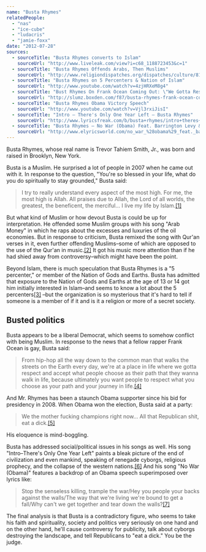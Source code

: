 ```yaml
---
name: "Busta Rhymes"
relatedPeople:
  - "nas"
  - "ice-cube"
  - "ludacris"
  - "jamie-foxx"
date: "2012-07-28"
sources:
  - sourceTitle: "Busta Rhymes converts to Islam"
    sourceUrl: "http://www.liveleak.com/view?i=c68_1188723453&c=1"
  - sourceTitle: "Busta Rhymes Offends Arabs, Then Muslims"
    sourceUrl: "http://www.religiondispatches.org/dispatches/culture/819/busta_rhymes_offends_arabs,_then_muslims/"
  - sourceTitle: "Busta Rhymes on 5 Percenters & Nation of Islam"
    sourceUrl: "http://www.youtube.com/watch?v=4zjHRXeM8g4"
  - sourceTitle: "Bust Rhymes On Frank Ocean Coming Out: \"We Gotta Respect & Accept What People Choose"
    sourceUrl: "http://slumz.boxden.com/f87/busta-rhymes-frank-ocean-coming-out-we-gotta-respect-accept-what-people-choose-1780312/"
  - sourceTitle: "Busta Rhymes Obama Victory Speech"
    sourceUrl: "http://www.youtube.com/watch?v=Vjl3rxiJisI"
  - sourceTitle: "Intro – There's Only One Year Left – Busta Rhymes"
    sourceUrl: "http://www.lyricsfreak.com/b/busta+rhymes/intro+theres+only+one+year+left_20026159.html"
  - sourceTitle: "Busta Rhymes – No War (Obama) Feat. Barrington Levy & Offishall Lyrics"
    sourceUrl: "http://www.elyricsworld.com/no_war_%28obama%29_feat._barringtton_levy_,,_kardinal_offishall_lyrics_busta_rhymes.html"
---
```


Busta Rhymes, whose real name is Trevor Tahiem Smith, Jr., was born and raised in Brooklyn, New York.

Busta is a Muslim. He surprised a lot of people in 2007 when he came out with it. In response to the question, "You're so blessed in your life, what do you do spiritually to stay grounded," Busta said:

>I try to really understand every aspect of the most high. For me, the most high is Allah. All praises due to Allah, the Lord of all worlds, the greatest, the beneficent, the merciful… I live my life by Islam.<a class="source-citation" href="http://www.liveleak.com/view?i=c68_1188723453&c=1" title="Busta Rhymes converts to Islam">[1]</a>

But what kind of Muslim or how devout Busta is could be up for interpretation. He offended some Muslim groups with his song "Arab Money" in which he raps about the excesses and luxuries of the oil economies. But in response to criticism, Busta remixed the song with Qur'an verses in it, even further offending Muslims–some of which are opposed to the use of the Qur'an in music.<a class="source-citation" href="http://www.religiondispatches.org/dispatches/culture/819/busta_rhymes_offends_arabs,_then_muslims/" title="Busta Rhymes Offends Arabs, Then Muslims">[2]</a> It got his music more attention than if he had shied away from controversy–which might have been the point.

Beyond Islam, there is much speculation that Busta Rhymes is a "5 percenter," or member of the Nation of Gods and Earths. Busta has admitted that exposure to the Nation of Gods and Earths at the age of 13 or 14 got him initially interested in Islam–and seems to know a lot about the 5 percenters<a class="source-citation" href="http://www.youtube.com/watch?v=4zjHRXeM8g4" title="Busta Rhymes on 5 Percenters &amp; Nation of Islam">[3]</a> –but the organization is so mysterious that it's hard to tell if someone is a member of if it and is it a religion or more of a secret society.


## Busted politics

Busta appears to be a liberal Democrat, which seems to somehow conflict with being Muslim. In response to the news that a fellow rapper Frank Ocean is gay, Busta said:

>From hip-hop all the way down to the common man that walks the streets on the Earth every day, we're at a place in life where we gotta respect and accept what people choose as their path that they wanna walk in life, because ultimately you want people to respect what you choose as your path and your journey in life.<a class="source-citation" href="http://slumz.boxden.com/f87/busta-rhymes-frank-ocean-coming-out-we-gotta-respect-accept-what-people-choose-1780312/" title="Bust Rhymes On Frank Ocean Coming Out: &quot;We Gotta Respect &amp; Accept What People Choose">[4]</a>

And Mr. Rhymes has been a staunch Obama supporter since his bid for presidency in 2008. When Obama won the election, Busta said at a party:

>We the mother fucking champions right now… All that Republican shit, eat a dick.<a class="source-citation" href="http://www.youtube.com/watch?v=Vjl3rxiJisI" title="Busta Rhymes Obama Victory Speech">[5]</a>

His eloquence is mind-boggling.

Busta has addressed social/political issues in his songs as well. His song "Intro–There's Only One Year Left" paints a bleak picture of the end of civilization and even mankind, speaking of renegade cyborgs, religious prophecy, and the collapse of the western nations.<a class="source-citation" href="http://www.lyricsfreak.com/b/busta+rhymes/intro+theres+only+one+year+left_20026159.html" title="Intro – There&apos;s Only One Year Left – Busta Rhymes">[6]</a> And his song "No War (Obama)" features a backdrop of an Obama speech superimposed over lyrics like:

>Stop the senseless killing, trample the war/Hey you people your backs against the walls/The way that we're living we're bound to get a fall/Why can't we get together and tear down the walls?<a class="source-citation" href="http://www.elyricsworld.com/no_war_%28obama%29_feat._barringtton_levy_,,_kardinal_offishall_lyrics_busta_rhymes.html" title="Busta Rhymes – No War (Obama) Feat. Barrington Levy &amp; Offishall Lyrics">[7]</a>

The final analysis is that Busta is a contradictory figure, who seems to take his faith and spirituality, society and politics very seriously on one hand and on the other hand, he'll cause controversy for publicity, talk about cyborgs destroying the landscape, and tell Republicans to "eat a dick." You be the judge.